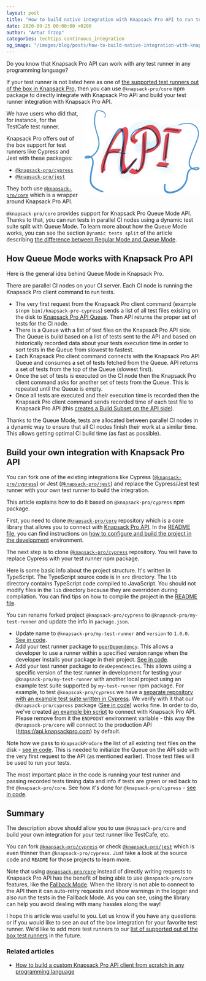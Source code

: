 ```yaml
---
layout: post
title: "How to build native integration with Knapsack Pro API to run tests in parallel for any test runner (testing framework)"
date: 2020-09-25 00:00:00 +0200
author: "Artur Trzop"
categories: techtips continuous_integration
og_image: "/images/blog/posts/how-to-build-native-integration-with-knapsack-pro-api-to-run-tests-in-parallel-for-any-test-runner-testing-framework/api.jpeg"
---
```


Do you know that Knapsack Pro API can work with any test runner in any programming language?

If your test runner is not listed here as one of [the supported test runners out of the box in Knapsack Pro](/), then you can use `@knapsack-pro/core` npm package to directly integrate with Knapsack Pro API and build your test runner integration with Knapsack Pro API.

<img src="/images/blog/posts/how-to-build-native-integration-with-knapsack-pro-api-to-run-tests-in-parallel-for-any-test-runner-testing-framework/api.jpeg" style="width:300px;margin-left: 15px;float:right;" alt="Knapsack Pro API" />

We have users who did that, for instance, for the TestCafe test runner.

Knapsack Pro offers out of the box support for test runners like Cypress and Jest with these packages:

- [`@knapsack-pro/cypress`](https://github.com/KnapsackPro/knapsack-pro-cypress)
- [`@knapsack-pro/jest`](https://github.com/KnapsackPro/knapsack-pro-jest)

They both use [`@knapsack-pro/core`](https://github.com/KnapsackPro/knapsack-pro-core-js) which is a wrapper around Knapsack Pro API.

`@knapsack-pro/core` provides support for Knapsack Pro Queue Mode API. Thanks to that, you can run tests in parallel CI nodes using a dynamic test suite split with Queue Mode. To learn more about how the Queue Mode works, you can see the section `Dynamic tests split` of the article describing [the difference between Regular Mode and Queue Mode](/2020/how-to-speed-up-ruby-and-javascript-tests-with-ci-parallelisation#dynamic-tests-split).

## How Queue Mode works with Knapsack Pro API

Here is the general idea behind Queue Mode in Knapsack Pro.

There are parallel CI nodes on your CI server. Each CI node is running the Knapsack Pro client command to run tests.

- The very first request from the Knapsack Pro client command (example `$(npm bin)/knapsack-pro-cypress`) sends a list of all test files existing on the disk to [Knapsack Pro API Queue](/api/v1/#queues_queue_post). Then API returns the proper set of tests for the CI node.
- There is a Queue with a list of test files on the Knapsack Pro API side. The Queue is build based on a list of tests sent to the API and based on historically recorded data about your tests execution time in order to sort tests in the Queue from slowest to fastest.
- Each Knapsack Pro client command connects with the Knapsack Pro API Queue and consumes a set of tests fetched from the Queue. API returns a set of tests from the top of the Queue (slowest first).
- Once the set of tests is executed on the CI node then the Knapsack Pro client command asks for another set of tests from the Queue. This is repeated until the Queue is empty.
- Once all tests are executed and their execution time is recorded then the Knapsack Pro client command sends recorded time of each test file to Knapsack Pro API (this [creates a Build Subset on the API side](/api/v1/#build_subsets_post)).

Thanks to the Queue Mode, tests are allocated between parallel CI nodes in a dynamic way to ensure that all CI nodes finish their work at a similar time. This allows getting optimal CI build time (as fast as possible).

## Build your own integration with Knapsack Pro API

You can fork one of the existing integrations like Cypress ([`@knapsack-pro/cypress`](https://github.com/KnapsackPro/knapsack-pro-cypress)) or Jest ([`@knapsack-pro/jest`](https://github.com/KnapsackPro/knapsack-pro-jest)) and replace the Cypress/Jest test runner with your own test runner to build the integration.

This article explains how to do it based on `@knapsack-pro/cypress` npm package.

First, you need to clone [`@knapsack-pro/core`](https://github.com/KnapsackPro/knapsack-pro-core-js) repository which is a core library that allows you to connect with [Knapsack Pro API](/api/). In the [README file](https://github.com/KnapsackPro/knapsack-pro-core-js#knapsack-procore), you can find instructions on [how to configure and build the project in the development](https://github.com/KnapsackPro/knapsack-pro-core-js#development) environment.

The next step is to clone [`@knapsack-pro/cypress`](https://github.com/KnapsackPro/knapsack-pro-cypress) repository. You will have to replace Cypress with your test runner npm package.

Here is some basic info about the project structure. It's written in TypeScript. The TypeScript source code is in `src` directory. The `lib` directory contains TypeScript code compiled to JavaScript. You should not modify files in the `lib` directory because they are overridden during compilation. You can find tips on how to compile the project in the [README file](https://github.com/KnapsackPro/knapsack-pro-cypress#contributing).

You can rename forked project `@knapsack-pro/cypress` to `@knapsack-pro/my-test-runner` and update the info in `package.json`.

- Update name to `@knapsack-pro/my-test-runner` and `version` to `1.0.0`. [See in code](https://github.com/KnapsackPro/knapsack-pro-cypress/blob/8942e0430e9b529ab27cf877b15b2d2964f89222/package.json#L2,L3).
- Add your test runner package to [`peerDependency`](https://docs.npmjs.com/cli/v11/configuring-npm/package-json#peerdependencies). This allows a developer to use a runner within a specified version range when the developer installs your package in their project. [See in code](https://github.com/KnapsackPro/knapsack-pro-cypress/blob/8942e0430e9b529ab27cf877b15b2d2964f89222/package.json#L62).
- Add your test runner package to `devDependencies`. This allows using a specific version of the test runner in development for testing your `@knapsack-pro/my-test-runner` with another local project using an example test suite supported by `my-test-runner` npm package. For example, to test `@knapscak-pro/cypress` we have a [separate repository with an example test suite written in Cypress](https://github.com/KnapsackPro/cypress-example-kitchensink). We verify with it that our `@knapsack-pro/cypress` package ([See in code](https://github.com/KnapsackPro/cypress-example-kitchensink/blob/5c5ddf80f8ca0fb317572d50d5d264070bb61af0/package.json#L67)) works fine. In order to do, we've created [an example bin script](https://github.com/KnapsackPro/cypress-example-kitchensink/blob/5c5ddf80f8ca0fb317572d50d5d264070bb61af0/bin/knapsack_pro_cypress_test_file_pattern#L29) to connect with Knapsack Pro API. Please remove from it the `ENDPOINT` environment variable - this way the `@knapsack-pro/core` will connect to the production API (https://api.knapsackpro.com) by default.

Note how we pass to `KnapsackProCore` the list of all existing test files on the disk - [see in code](https://github.com/KnapsackPro/knapsack-pro-cypress/blob/8942e0430e9b529ab27cf877b15b2d2964f89222/src/knapsack-pro-cypress.ts#L30). This is needed to initialize the Queue on the API side with the very first request to the API (as mentioned earlier). Those test files will be used to run your tests.

The most important place in the code is running your test runner and passing recorded tests timing data and info if tests are green or red back to the `@knapsack-pro/core`. See how it's done for `@knapsack-pro/cypress` - [see in code](https://github.com/KnapsackPro/knapsack-pro-cypress/blob/8942e0430e9b529ab27cf877b15b2d2964f89222/src/knapsack-pro-cypress.ts#L37).

## Summary

The description above should allow you to use `@knapsack-pro/core` and build your own integration for your test runner like TestCafe, etc.

You can fork [`@knapsack-pro/cypress`](https://github.com/KnapsackPro/knapsack-pro-cypress) or check [`@knapsack-pro/jest`](https://github.com/KnapsackPro/knapsack-pro-jest) which is even thinner than `@knapsack-pro/cypress`. Just take a look at the source code and `README` for those projects to learn more.

Note that using [`@knapsack-pro/core`](https://github.com/KnapsackPro/knapsack-pro-core-js) instead of directly writing requests to Knapsack Pro API has the benefit of being able to use `@knapsack-pro/core` features, like the [Fallback Mode](https://knapsackpro.com/faq/question/what-happens-when-knapsack-pro-api-is-not-available-how-fallback-mode-works). When the library is not able to connect to the API then it can auto-retry requests and show warnings in the logger and also run the tests in the Fallback Mode. As you can see, using the library can help you avoid dealing with many hassles along the way!

I hope this article was useful to you. Let us know if you have any questions or if you would like to see an out of the box integration for your favorite test runner. We'd like to add more test runners to our [list of supported out of the box test runners](/) in the future.

### Related articles

- [How to build a custom Knapsack Pro API client from scratch in any programming language](/2021/how-to-build-knapsack-pro-api-client-from-scratch-in-any-programming-language)
